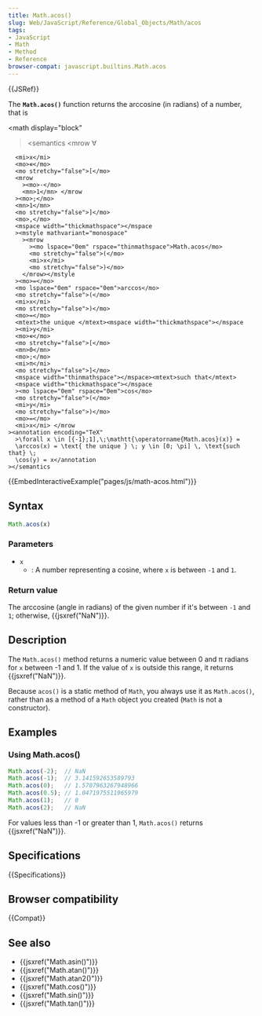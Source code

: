 ```yaml
---
title: Math.acos()
slug: Web/JavaScript/Reference/Global_Objects/Math/acos
tags:
- JavaScript
- Math
- Method
- Reference
browser-compat: javascript.builtins.Math.acos
---
```

{{JSRef}}

The **`Math.acos()`** function returns the arccosine (in radians) of a number,
that is

\<math display="block"

> \<semantics \<mrow <mo>∀</mo>

      <mi>x</mi>
      <mo>∊</mo>
      <mo stretchy="false">[</mo>
      <mrow
        ><mo>-</mo>
        <mn>1</mn> </mrow
      ><mo>;</mo>
      <mn>1</mn>
      <mo stretchy="false">]</mo>
      <mo>,</mo>
      <mspace width="thickmathspace"></mspace
      ><mstyle mathvariant="monospace"
        ><mrow
          ><mo lspace="0em" rspace="thinmathspace">Math.acos</mo>
          <mo stretchy="false">(</mo>
          <mi>x</mi>
          <mo stretchy="false">)</mo>
        </mrow></mstyle
      ><mo>=</mo>
      <mo lspace="0em" rspace="0em">arccos</mo>
      <mo stretchy="false">(</mo>
      <mi>x</mi>
      <mo stretchy="false">)</mo>
      <mo>=</mo>
      <mtext>the unique </mtext><mspace width="thickmathspace"></mspace
      ><mi>y</mi>
      <mo>∊</mo>
      <mo stretchy="false">[</mo>
      <mn>0</mn>
      <mo>;</mo>
      <mi>π</mi>
      <mo stretchy="false">]</mo>
      <mspace width="thinmathspace"></mspace><mtext>such that</mtext>
      <mspace width="thickmathspace"></mspace
      ><mo lspace="0em" rspace="0em">cos</mo>
      <mo stretchy="false">(</mo>
      <mi>y</mi>
      <mo stretchy="false">)</mo>
      <mo>=</mo>
      <mi>x</mi> </mrow
    ><annotation encoding="TeX"
      >\forall x \in [{-1};1],\;\mathtt{\operatorname{Math.acos}(x)} =
      \arccos(x) = \text{ the unique } \; y \in [0; \pi] \, \text{such that} \;
      \cos(y) = x</annotation
    ></semantics

> </math>

{{EmbedInteractiveExample("pages/js/math-acos.html")}}

## Syntax

```js
Math.acos(x)
```

### Parameters

*   `x`
    *   : A number representing a cosine, where `x` is between `-1` and `1`.

### Return value

The arccosine (angle in radians) of the given number if it's between `-1` and
`1`; otherwise, {{jsxref("NaN")}}.

## Description

The `Math.acos()` method returns a numeric value between 0 and π radians for `x`
between -1 and 1. If the value of `x` is outside this range, it returns
{{jsxref("NaN")}}.

Because `acos()` is a static method of `Math`, you always use it as
`Math.acos()`, rather than as a method of a `Math` object you created (`Math` is
not a constructor).

## Examples

### Using Math.acos()

```js
Math.acos(-2);  // NaN
Math.acos(-1);  // 3.141592653589793
Math.acos(0);   // 1.5707963267948966
Math.acos(0.5); // 1.0471975511965979
Math.acos(1);   // 0
Math.acos(2);   // NaN
```

For values less than -1 or greater than 1, `Math.acos()` returns
{{jsxref("NaN")}}.

## Specifications

{{Specifications}}

## Browser compatibility

{{Compat}}

## See also

*   {{jsxref("Math.asin()")}}
*   {{jsxref("Math.atan()")}}
*   {{jsxref("Math.atan2()")}}
*   {{jsxref("Math.cos()")}}
*   {{jsxref("Math.sin()")}}
*   {{jsxref("Math.tan()")}}

